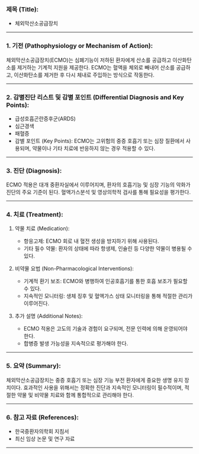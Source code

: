 

### 제목 (Title):
- 체외막산소공급장치

---

### 1. 기전 (Pathophysiology or Mechanism of Action):

체외막산소공급장치(ECMO)는 심폐기능이 저하된 환자에게 산소를 공급하고 이산화탄소를 제거하는 기계적 지원을 제공한다. ECMO는 혈액을 체외로 빼내어 산소를 공급하고, 이산화탄소를 제거한 후 다시 체내로 주입하는 방식으로 작동한다. 

---

### 2. 감별진단 리스트 및 감별 포인트 (Differential Diagnosis and Key Points):

- 급성호흡곤란증후군(ARDS)
- 심근경색
- 패혈증
- 감별 포인트 (Key Points): ECMO는 고위험의 중증 호흡기 또는 심장 질환에서 사용되며, 약물이나 기타 치료에 반응하지 않는 경우 적용할 수 있다.

---

### 3. 진단 (Diagnosis):

ECMO 적용은 대개 중환자실에서 이루어지며, 환자의 호흡기능 및 심장 기능의 악화가 진단의 주요 기준이 된다. 혈액가스분석 및 영상의학적 검사를 통해 필요성을 평가한다.

---

### 4. 치료 (Treatment):

1. 약물 치료 (Medication):
    - 항응고제: ECMO 회로 내 혈전 생성을 방지하기 위해 사용된다.
    - 기타 필수 약물: 환자의 상태에 따라 항생제, 인슐린 등 다양한 약물이 병용될 수 있다.
   
2. 비약물 요법 (Non-Pharmacological Interventions):
    - 기계적 환기 보조: ECMO와 병행하여 인공호흡기를 통한 호흡 보조가 필요할 수 있다.
    - 지속적인 모니터링: 생체 징후 및 혈액가스 상태 모니터링을 통해 적절한 관리가 이루어진다.

3. 추가 설명 (Additional Notes):
    - ECMO 적용은 고도의 기술과 경험이 요구되며, 전문 인력에 의해 운영되어야 한다.
    - 합병증 발생 가능성을 지속적으로 평가해야 한다.

---

### 5. 요약 (Summary):

체외막산소공급장치는 중증 호흡기 또는 심장 기능 부전 환자에게 중요한 생명 유지 장치이다. 효과적인 사용을 위해서는 정확한 진단과 지속적인 모니터링이 필수적이며, 적절한 약물 및 비약물 치료와 함께 통합적으로 관리해야 한다.

---

### 6. 참고 자료 (References):

- 한국중환자의학회 지침서
- 최신 임상 논문 및 연구 자료

---